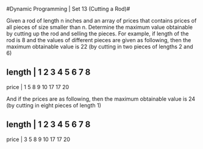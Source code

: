 
#Dynamic Programming | Set 13 (Cutting a Rod)#

Given a rod of length n inches and an array of prices that contains prices of all pieces of size smaller than n. Determine the maximum value obtainable by cutting up the rod and selling the pieces. For example, if length of the rod is 8 and the values of different pieces are given as following, then the maximum obtainable value is 22 (by cutting in two pieces of lengths 2 and 6)


length   | 1   2   3   4   5   6   7   8  
--------------------------------------------
price    | 1   5   8   9  10  17  17  20

And if the prices are as following, then the maximum obtainable value is 24 (by cutting in eight pieces of length 1)

length   | 1   2   3   4   5   6   7   8  
--------------------------------------------
price    | 3   5   8   9  10  17  17  20
